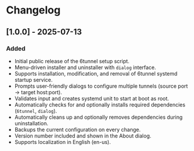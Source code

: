 # Changelog

## [1.0.0] - 2025-07-13
### Added
- Initial public release of the 6tunnel setup script.
- Menu-driven installer and uninstaller with `dialog` interface.
- Supports installation, modification, and removal of 6tunnel systemd startup service.
- Prompts user-friendly dialogs to configure multiple tunnels (source port → target host:port).
- Validates input and creates systemd unit to start at boot as root.
- Automatically checks for and optionally installs required dependencies (`6tunnel`, `dialog`).
- Automatically cleans up and optionally removes dependencies during uninstallation.
- Backups the current configuration on every change.
- Version number included and shown in the About dialog.
- Supports localization in English (en-us).